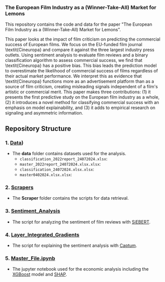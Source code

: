 
### The European Film Industry as a (Winner-Take-All) Market for Lemons

This repository contains the code and data for the paper "The European Film Industry as a (Winner-Take-All) Market for Lemons". 

This paper looks at the impact of film criticism on predicting the commercial success of European films. We focus on the EU-funded film journal \textit{Cineuropa} and compare it against the three largest industry press outlets. Using sentiment analysis to evaluate film reviews and a binary classification algorithm to assess commercial success, we find that \textit{Cineuropa} has a positive bias. This bias leads the prediction model to overestimate the likelihood of commercial success of films regardless of their actual market performance. We interpret this as evidence that \textit{Cineuropa} functions more as an advertisement platform than as a source of film criticism, creating misleading signals independent of a film's artistic or commercial merit. This paper makes three contributions: (1) it presents the first predictive study on the European film industry as a whole, (2) it introduces a novel method for classifying commercial success with an emphasis on model explainability, and (3) it adds to empirical research on signaling and asymmetric information.

## Repository Structure

### 1. [Data](https://github.com/Moritz-Pfeifer/European-Films-Lemons/tree/main/Data))
- The **data** folder contains datasets used for the analysis.
  - `classification_2022report_24072024.xlsx`:
  - `master_2022report_24072024.xlsx.xlsx`:
  - `classification_24072024.xlsx.xlsx`:
  - `master0402024.xlsx.xlsx`:

### 2. [Scrapers](https://github.com/Moritz-Pfeifer/European-Films-Lemons/tree/main/Scrapers)
- The **Scraper** folder contains the scripts for data retrieval. 

### 3. [Sentiment_Analysis](https://github.com/Moritz-Pfeifer/European-Films-Lemons/tree/main/Scrapers)
- The script for analyzing the sentiment of film reviews with [SiEBERT](https://huggingface.co/siebert/sentiment-roberta-large-english).

### 4. [Layer_Integrated_Gradients](https://github.com/Moritz-Pfeifer/European-Films-Lemons/blob/main/Layer_Integrated_Gradients)
- The script for explaining the sentiment analysis with [Captum](https://github.com/pytorch/captum). 

### 5. [Master_File.ipynb](https://github.com/Moritz-Pfeifer/European-Films-Lemons/blob/main/Master_File.ipynb) 
- The jupyter notebook used for the economic analysis including the [XGBoost](https://github.com/dmlc/xgboost) model and [SHAP](https://github.com/shap/shap).  
   

